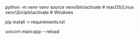python -m venv venv
source venv/bin/activate  # macOS/Linux
venv\Scripts\activate     # Windows

pip install -r requirements.txt

uvicorn main:app --reload
